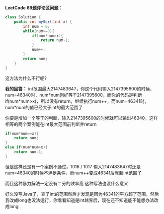 **LeetCode 69题评论区问题：**
```java
class Solution {
    public int mySqrt(int x) {
        int num = 0;
        while(num>=0){
            if(num*num>x){
                return num-1;
            }
            num++;
        }
        return num;
    }
}
```
这方法为什么不行呢?

**我的回答：**
int范围最大2147483647，你这个代码输入2147395600的时候，num=46340时，num\*num刚好等于2147395600，而你的代码是判断if(num\*num>x)，所以没有return，继续执行num++，而num=46341时，num*num的值已经大于int的最大范围了


你要是增加一个等于的判断，输入2147395600的时候就可以输出46340，这样相等的两个案例能在int最大范围前判断并return
```java
if(num*num==x){
	return num;
}
else if(num*num>x){
	return num-1;
}
```
但是这样还是有一个案例不通过，1016 / 1017
输入2147483647时还是num=46340的时候不满足条件，而num++变成46341后就超int范围了

而且这种暴力解法一定没有二分的效率高 这种写法也没什么意义

好久没写Java了，查了int的范围然后才发现是因为46341的平方超了范围，然后我改成long也没法运行，你看看知道是int越界后，现在还不知道能不能想办法改成long